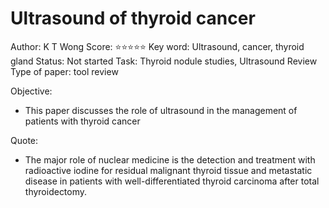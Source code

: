 # Ultrasound of thyroid cancer

Author: K T Wong
Score: ⭐️⭐️⭐️⭐️⭐️
Key word: Ultrasound, cancer, thyroid gland
Status: Not started
Task: Thyroid nodule studies, Ultrasound Review
Type of paper: tool review

Objective:

- This paper discusses the role of ultrasound in the management of patients with thyroid cancer

Quote:

- The major role of nuclear medicine is the detection and treatment with radioactive iodine for residual malignant thyroid tissue and metastatic disease in patients with well-differentiated thyroid carcinoma after total thyroidectomy.